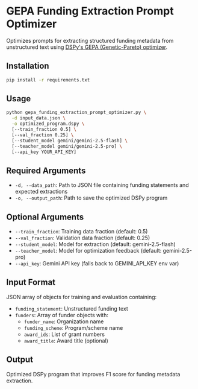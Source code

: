 # GEPA Funding Extraction Prompt Optimizer

Optimizes prompts for extracting structured funding metadata from unstructured text using [DSPy's GEPA (Genetic-Pareto) optimizer](https://dspy.ai/api/optimizers/GEPA/).

## Installation

```bash
pip install -r requirements.txt
```

## Usage

```bash
python gepa_funding_extraction_prompt_optimizer.py \
  -d input_data.json \
  -o optimized_program.dspy \
  [--train_fraction 0.5] \
  [--val_fraction 0.25] \
  [--student_model gemini/gemini-2.5-flash] \
  [--teacher_model gemini/gemini-2.5-pro] \
  [--api_key YOUR_API_KEY]
```

## Required Arguments

- `-d, --data_path`: Path to JSON file containing funding statements and expected extractions
- `-o, --output_path`: Path to save the optimized DSPy program

## Optional Arguments

- `--train_fraction`: Training data fraction (default: 0.5)
- `--val_fraction`: Validation data fraction (default: 0.25)  
- `--student_model`: Model for extraction (default: gemini-2.5-flash)
- `--teacher_model`: Model for optimization feedback (default: gemini-2.5-pro)
- `--api_key`: Gemini API key (falls back to GEMINI_API_KEY env var)

## Input Format

JSON array of objects for training and evaluation containing:
- `funding_statement`: Unstructured funding text
- `funders`: Array of funder objects with:
  - `funder_name`: Organization name
  - `funding_scheme`: Program/scheme name
  - `award_ids`: List of grant numbers
  - `award_title`: Award title (optional)

## Output

Optimized DSPy program that improves F1 score for funding metadata extraction.